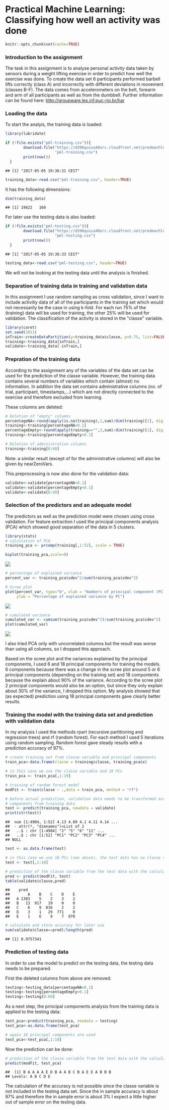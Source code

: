 # Practical Machine Learning: Classifying how well an activity was done


```r
knitr::opts_chunk$set(cache=TRUE)
```

### Introduction to the assignment
The task in this assignment is to analyse personal activity data taken by sensors
during a weight lifting exercise in order to predict how well the exercise was
done. To create the data set 6 participants performed barbell lifts correctly 
(class A) and incorrectly with different deviations in movement (classes B-F). 
The data comes from accelerometers on the belt, forearm and arm of all participants
as well as from the dumbbell. Further information can be found here:
http://groupware.les.inf.puc-rio.br/har

### Loading the data
To start the analyis, the training data is loaded:

```r
library(lubridate)

if (!file.exists("pml-training.csv")){
        download.file("https://d396qusza40orc.cloudfront.net/predmachlearn/pml-training.csv", 
                      "pml-training.csv")
        print(now())
  }
```

```
## [1] "2017-05-05 19:36:31 CEST"
```

```r
training_data<-read.csv("pml-training.csv", header=TRUE)
```

It has the following dimensions:

```r
dim(training_data)
```

```
## [1] 19622   160
```

For later use the testing data is also loaded:

```r
if (!file.exists("pml-testing.csv")){
        download.file("https://d396qusza40orc.cloudfront.net/predmachlearn/pml-testing.csv", 
                      "pml-testing.csv")
        print(now())
  }
```

```
## [1] "2017-05-05 19:36:33 CEST"
```

```r
testing_data<-read.csv("pml-testing.csv", header=TRUE)
```

We will not be looking at the testing data until the analysis is finished. 

### Separation of training data in training and validation data
In this assignment I use random sampling as cross validation, since I want to include
activitiy data of all of the participants in the training set which would not 
necessarily be the case in using k-fold. For each run 75% of the (training) data 
will be used for training, the other 25% will be used for validation. The classification
of the activity is stored in the "classe" variable.


```r
library(caret)
set.seed(1011)
inTrain<-createDataPartition(y=training_data$classe, p=0.75, list=FALSE)
training<-training_data[inTrain,]
validate<-training_data[-inTrain,]
```

### Prepration of the training data
According to the assignment any of the variables of the data set can be used for
the prediction of the classe variable. However, the training data contains several
numbers of variables which contain (almost) no information. In addition the data set
contains administrative columns (no. of trial, participant, timestamps,...) which are
not directly connected to the exercise and therefore excluded from learning.

These columns are deleted:

```r
# Deletion of "empty" columns
percentageNA<-round(apply(is.na(training),2,sum)/dim(training)[1], digits=2)
training<-training[percentageNA<0.1]
percentageEmpty<-round(apply(training=="",2,sum)/dim(training)[1], digits=2)
training<-training[percentageEmpty<0.1]

# Deletion of administrative columns
training<-training[8:60]
```
Note: a similar result (except of for the administrative columns) will also be given by nearZeroVars.

This preprocessing is now also done for the validation data:

```r
validate<-validate[percentageNA<0.1]
validate<-validate[percentageEmpty<0.1]
validate<-validate[8:60]
```

### Selection of the predictors and an adequate model
The predictors as well as the prediction model were chosen using cross validation. For feature
extraction I used the principal components analysis (PCA) which showed good separation of the data in
5 clusters.


```r
library(stats)
# calculation of PCA
training_pca <- prcomp(training[,1:52], scale = TRUE)

biplot(training_pca,scale=0)
```

![](QualityPrediction_files/figure-html/unnamed-chunk-7-1.png)<!-- -->

```r
# percentage of explained variance
percent_var <- training_pca$sdev^2/sum(training_pca$sdev^2)

# Scree plot
plot(percent_var, type="b", xlab = "Numbers of principal component (PC)",
     ylab = "Percentage of explained variance by PC")
```

![](QualityPrediction_files/figure-html/unnamed-chunk-7-2.png)<!-- -->

```r
# cumulated variance
cumulated_var <- cumsum(training_pca$sdev^2)/sum(training_pca$sdev^2)
plot(cumulated_var)
```

![](QualityPrediction_files/figure-html/unnamed-chunk-7-3.png)<!-- -->

I also tried PCA only with uncorrelated columns but the result was worse than using all columns, so
I dropped this approach.

Based on the scree plot and the variances explained by the principal components, I used 6 and 18 principal 
components for training the models. 6 components because there was a change in the scree plot around 5 or 6 
principal components (depending on the training set) and 18 compontents because the explain about 90% of the
variance. According to the scree plot 2 principal components would also be an option, but since they only 
explain about 30% of the variance, I dropped this option. My analysis showed that (as expected) prediction 
using 18 principal components gave clearly better results.

### Training the model with the training data set and prediction with validation data
In my analysis I used the methods rpart (recursive partitioning and regression trees) and rf (random forest). For each
method I used 5 iterations using random sampling. Random forest gave steady results with a prediction accuracy of 97%.



```r
# create training set from classe variable and principal components
train_pca<-data.frame(classe = training$classe, training_pca$x)

# in this case we use the classe variable and 18 PCs
train_pca <- train_pca[,1:19]

# training of random forest model
modFit <- train(classe ~ .,data = train_pca, method = "rf")

# before actual prediction, validation data needs to be transformed according to principle
# components from training data
test <- predict(training_pca, newdata = validate)
print(str(test))
```

```
##  num [1:4904, 1:52] 4.13 4.09 4.1 4.11 4.14 ...
##  - attr(*, "dimnames")=List of 2
##   ..$ : chr [1:4904] "2" "5" "6" "11" ...
##   ..$ : chr [1:52] "PC1" "PC2" "PC3" "PC4" ...
## NULL
```

```r
test <- as.data.frame(test)

# in this case we use 18 PCs (see above), the test data has no classe variable
test <- test[,1:18]

# prediction of the classe variable from the test data with the calculated model from above
pred <- predict(modFit, test)
table(validate$classe,pred)
```

```
##    pred
##        A    B    C    D    E
##   A 1383    5    2    3    2
##   B   13  917   19    0    0
##   C    6    9  836    2    2
##   D    3    1   29  771    0
##   E    1    6    9    7  878
```

```r
# calculate and store accuracy for later use
sum(validate$classe==pred)/length(pred)
```

```
## [1] 0.9757341
```

### Prediction of testing data

In order to use the model to predict on the testing data, the testing data needs to
be prepared.

First the deleted columns from above are removed:

```r
testing<-testing_data[percentageNA<0.1]
testing<-testing[percentageEmpty<0.1]
testing<-testing[8:60]
```

As a next step, the principal components analysis from the training data is applied
to the testing data:

```r
test_pca<-predict(training_pca, newdata = testing)
test_pca<-as.data.frame(test_pca)

# again 18 principal components are used
test_pca<-test_pca[,1:18]
```

Now the prediction can be done:

```r
# prediction of the classe variable from the test data with the calculated model from above
predict(modFit, test_pca)
```

```
##  [1] B A A A A E D B A A B C B A E E A B B B
## Levels: A B C D E
```

The calculation of the accuracy is not possible since the classe variable is not included in
the testing data set. Since the in sample accuracy is about 97% and therefore the in sample
error is about 3% I expect a little higher out of sample error on the testing data.

